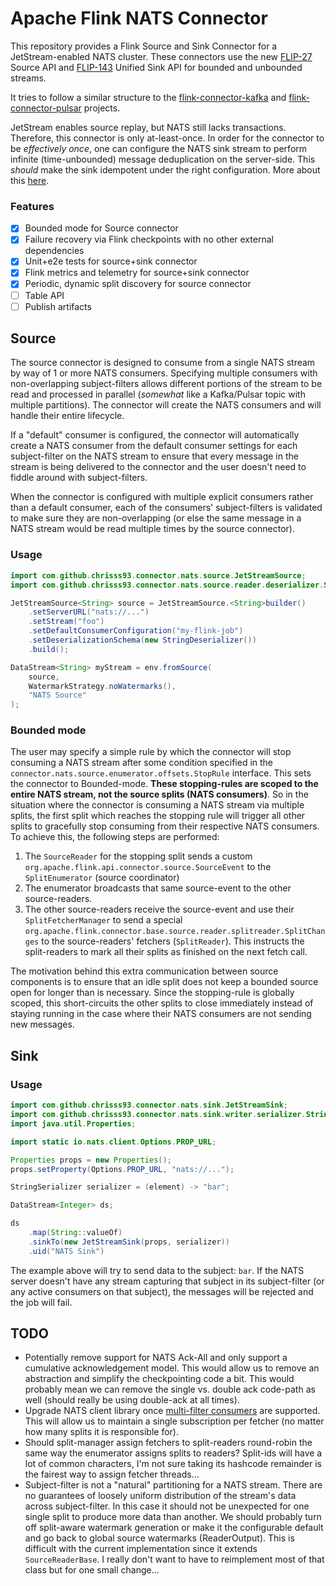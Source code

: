 # Apache Flink NATS Connector

This repository provides a Flink Source and Sink Connector for a JetStream-enabled NATS cluster. These connectors use the new [FLIP-27](https://cwiki.apache.org/confluence/display/FLINK/FLIP-27%3A+Refactor+Source+Interface) Source API and [FLIP-143](https://cwiki.apache.org/confluence/display/FLINK/FLIP-143%3A+Unified+Sink+API) Unified Sink API for bounded and unbounded streams.

It tries to follow a similar structure to the [flink-connector-kafka](https://github.com/apache/flink-connector-kafka) and [flink-connector-pulsar](https://github.com/apache/flink-connector-pulsar) projects.

JetStream enables source replay, but NATS still lacks transactions. Therefore, this connector is only at-least-once. In order for the connector to be *effectively once*, one can configure the NATS sink stream to perform infinite (time-unbounded) message deduplication on the server-side. This *should* make the sink idempotent under the right configuration. More about this [here](https://nats.io/blog/new-per-subject-discard-policy/).

### Features

- [x] Bounded mode for Source connector
- [x] Failure recovery via Flink checkpoints with no other external dependencies
- [x] Unit+e2e tests for source+sink connector
- [x] Flink metrics and telemetry for source+sink connector
- [x] Periodic, dynamic split discovery for source connector
- [ ] Table API
- [ ] Publish artifacts

## Source

The source connector is designed to consume from a single NATS stream by way of 1 or more NATS consumers. Specifying multiple consumers with non-overlapping subject-filters allows different portions of the stream to be read and processed in parallel (*somewhat* like a Kafka/Pulsar topic with multiple partitions).  The connector will create the NATS consumers and will handle their entire lifecycle.

If a "default" consumer is configured, the connector will automatically create a NATS consumer from the default consumer settings for each subject-filter on the NATS stream to ensure that every message in the stream is being delivered to the connector and the user doesn't need to fiddle around with subject-filters.

When the connector is configured with multiple explicit consumers rather than a default consumer, each of the consumers' subject-filters is validated to make sure they are non-overlapping (or else the same message in a NATS stream would be read multiple times by the source connector).

### Usage

```java
import com.github.chrisss93.connector.nats.source.JetStreamSource;
import com.github.chrisss93.connector.nats.source.reader.deserializer.StringDeserializer;

JetStreamSource<String> source = JetStreamSource.<String>builder()
    .setServerURL("nats://...")
    .setStream("foo")
    .setDefaultConsumerConfiguration("my-flink-job")
    .setDeserializationSchema(new StringDeserializer())
    .build();

DataStream<String> myStream = env.fromSource(
    source,
    WatermarkStrategy.noWatermarks(),
    "NATS Source"
);
```

### Bounded mode

The user may specify a simple rule by which the connector will stop consuming a NATS stream after some condition specified in the `connector.nats.source.enumerator.offsets.StopRule` interface. This sets the connector to Bounded-mode. **These stopping-rules are scoped to the entire NATS stream, not the source splits (NATS consumers)**. So in the situation where the connector is consuming a NATS stream via multiple splits, the first split which reaches the stopping rule will trigger all other splits to gracefully stop consuming from their respective NATS consumers. To achieve this, the following steps are performed:

1. The `SourceReader` for the stopping split sends a custom `org.apache.flink.api.connector.source.SourceEvent` to the `SplitEnumerator` (source coordinator)
2. The enumerator broadcasts that same source-event to the other source-readers.
3. The other source-readers receive the source-event and use their `SplitFetcherManager` to send a special `org.apache.flink.connector.base.source.reader.splitreader.SplitChanges` to the source-readers' fetchers (`SplitReader`). This instructs the split-readers to mark all their splits as finished on the next fetch call.

The motivation behind this extra communication between source components is to ensure that an idle split does not keep a bounded source open for longer than is necessary. Since the stopping-rule is globally scoped, this short-circuits the other splits to close immediately instead of staying running in the case where their NATS consumers are not sending new messages.


## Sink

### Usage

```java
import com.github.chrisss93.connector.nats.sink.JetStreamSink;
import com.github.chrisss93.connector.nats.sink.writer.serializer.StringSerializer;
import java.util.Properties;

import static io.nats.client.Options.PROP_URL;

Properties props = new Properties();
props.setProperty(Options.PROP_URL, "nats://...");

StringSerializer serializer = (element) -> "bar";

DataStream<Integer> ds;

ds
    .map(String::valueOf)
    .sinkTo(new JetStreamSink(props, serializer))
    .uid("NATS Sink")
```

The example above will try to send data to the subject: `bar`. If the NATS server doesn't have any stream capturing that subject in its subject-filter (or any active consumers on that subject), the messages will be rejected and the job will fail.

## TODO

* Potentially remove support for NATS Ack-All and only support a cumulative acknowledgement model. This would allow us to remove an abstraction and simplify the checkpointing code a bit. This would probably mean we can remove the single vs. double ack code-path as well (should really be using double-ack at all times).
* Upgrade NATS client library once [multi-filter consumers](https://github.com/nats-io/nats.java/issues/865) are supported. This will allow us to maintain a single subscription per fetcher (no matter how many splits it is responsible for).
* Should split-manager assign fetchers to split-readers round-robin the same way the enumerator assigns splits to readers? Split-ids will have a lot of common characters, I'm not sure taking its hashcode remainder is the fairest way to assign fetcher threads...
* Subject-filter is not a "natural" partitioning for a NATS stream. There are no guarantees of loosely uniform distribution of the stream's data across subject-filter. In this case it should not be unexpected for one single split to produce more data than another. We should probably turn off split-aware watermark generation or make it the configurable default and go back to global source watermarks (ReaderOutput). This is difficult with the current implementation since it extends `SourceReaderBase`. I really don't want to have to reimplement most of that class but for one small change...
